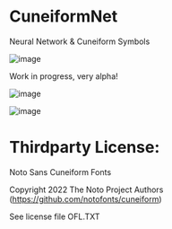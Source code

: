 # CuneiformNet
Neural Network & Cuneiform Symbols

![image](https://github.com/user-attachments/assets/9a7286e6-13b8-4483-bb1f-3c173d513853)


Work in progress, very alpha!

![image](https://github.com/user-attachments/assets/ad13cc06-5757-4cf9-bbed-db98493a598e)


![image](https://github.com/user-attachments/assets/a5dce9d0-74b4-494a-8702-5ee64f12e47c)



# Thirdparty License:

Noto Sans Cuneiform Fonts

Copyright 2022 The Noto Project Authors (https://github.com/notofonts/cuneiform)

See license file OFL.TXT
